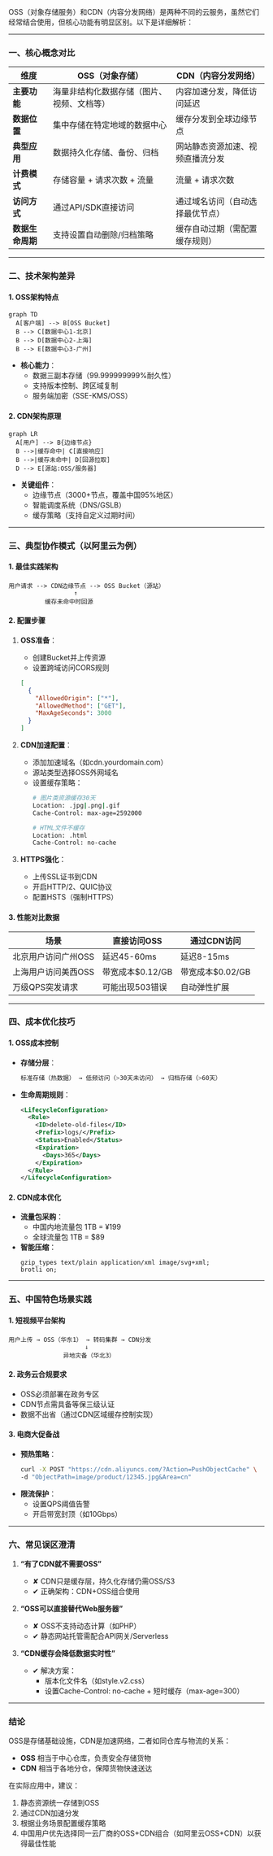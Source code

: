 OSS（对象存储服务）和CDN（内容分发网络）是两种不同的云服务，虽然它们经常结合使用，但核心功能有明显区别。以下是详细解析：

---

### **一、核心概念对比**
| **维度**       | **OSS（对象存储）**                          | **CDN（内容分发网络）**                  |
|----------------|---------------------------------------------|-----------------------------------------|
| **主要功能**    | 海量非结构化数据存储（图片、视频、文档等）    | 内容加速分发，降低访问延迟                |
| **数据位置**    | 集中存储在特定地域的数据中心                  | 缓存分发到全球边缘节点                    |
| **典型应用**    | 数据持久化存储、备份、归档                    | 网站静态资源加速、视频直播流分发          |
| **计费模式**    | 存储容量 + 请求次数 + 流量                    | 流量 + 请求次数                          |
| **访问方式**    | 通过API/SDK直接访问                           | 通过域名访问（自动选择最优节点）          |
| **数据生命周期**| 支持设置自动删除/归档策略                     | 缓存自动过期（需配置缓存规则）            |

---

### **二、技术架构差异**
#### **1. OSS架构特点**
```mermaid
graph TD
  A[客户端] --> B[OSS Bucket]
  B --> C[数据中心1-北京]
  B --> D[数据中心2-上海]
  B --> E[数据中心3-广州]
```
- **核心能力**：  
  - 数据三副本存储（99.999999999%耐久性）  
  - 支持版本控制、跨区域复制  
  - 服务端加密（SSE-KMS/OSS）  

#### **2. CDN架构原理**
```mermaid
graph LR
  A[用户] --> B{边缘节点}
  B -->|缓存命中| C[直接响应]
  B -->|缓存未命中| D[回源拉取]
  D --> E[源站:OSS/服务器]
```
- **关键组件**：  
  - 边缘节点（3000+节点，覆盖中国95%地区）  
  - 智能调度系统（DNS/GSLB）  
  - 缓存策略（支持自定义过期时间）  

---

### **三、典型协作模式（以阿里云为例）**
#### **1. 最佳实践架构**
```
用户请求 --> CDN边缘节点 --> OSS Bucket（源站）
                  ↑
          缓存未命中时回源
```
#### **2. 配置步骤**
1. **OSS准备**：
   - 创建Bucket并上传资源
   - 设置跨域访问CORS规则
   ```json
   [
     {
       "AllowedOrigin": ["*"],
       "AllowedMethod": ["GET"],
       "MaxAgeSeconds": 3000
     }
   ]
   ```

2. **CDN加速配置**：
   - 添加加速域名（如cdn.yourdomain.com）
   - 源站类型选择OSS外网域名
   - 设置缓存策略：
     ```bash
     # 图片类资源缓存30天
     Location: .jpg|.png|.gif
     Cache-Control: max-age=2592000

     # HTML文件不缓存
     Location: .html
     Cache-Control: no-cache
     ```

3. **HTTPS强化**：
   - 上传SSL证书到CDN
   - 开启HTTP/2、QUIC协议
   - 配置HSTS（强制HTTPS）

#### **3. 性能对比数据**
| **场景**        | 直接访问OSS           | 通过CDN访问         |
|----------------|----------------------|--------------------|
| 北京用户访问广州OSS | 延迟45-60ms         | 延迟8-15ms         |
| 上海用户访问美西OSS | 带宽成本$0.12/GB    | 带宽成本$0.02/GB   |
| 万级QPS突发请求   | 可能出现503错误       | 自动弹性扩展        |

---

### **四、成本优化技巧**
#### **1. OSS成本控制**
- **存储分层**：  
  ```bash
  标准存储（热数据） → 低频访问（>30天未访问） → 归档存储（>60天）
  ```
- **生命周期规则**：  
  ```xml
  <LifecycleConfiguration>
    <Rule>
      <ID>delete-old-files</ID>
      <Prefix>logs/</Prefix>
      <Status>Enabled</Status>
      <Expiration>
        <Days>365</Days>
      </Expiration>
    </Rule>
  </LifecycleConfiguration>
  ```

#### **2. CDN成本优化**
- **流量包采购**：  
  - 中国内地流量包 1TB = ¥199  
  - 全球流量包 1TB = $89  
- **智能压缩**：  
  ```nginx
  gzip_types text/plain application/xml image/svg+xml;
  brotli on;
  ```

---

### **五、中国特色场景实践**
#### **1. 短视频平台架构**
```
用户上传 → OSS（华东1） → 转码集群 → CDN分发
                     ↓
               异地灾备（华北3）
```

#### **2. 政务云合规要求**
- OSS必须部署在政务专区
- CDN节点需具备等保三级认证
- 数据不出省（通过CDN区域缓存控制实现）

#### **3. 电商大促备战**
- **预热策略**：  
  ```bash
  curl -X POST "https://cdn.aliyuncs.com/?Action=PushObjectCache" \
  -d "ObjectPath=image/product/12345.jpg&Area=cn"
  ```
- **限流保护**：  
  - 设置QPS阈值告警  
  - 开启带宽封顶（如10Gbps）

---

### **六、常见误区澄清**
1. **“有了CDN就不需要OSS”**  
   - ✘ CDN只是缓存层，持久化存储仍需OSS/S3  
   - ✔ 正确架构：CDN+OSS组合使用

2. **“OSS可以直接替代Web服务器”**  
   - ✘ OSS不支持动态计算（如PHP）  
   - ✔ 静态网站托管需配合API网关/Serverless

3. **“CDN缓存会降低数据实时性”**  
   - ✔ 解决方案：  
     - 版本化文件名（如style.v2.css）  
     - 设置Cache-Control: no-cache + 短时缓存（max-age=300）

---

### **结论**
OSS是存储基础设施，CDN是加速网络，二者如同仓库与物流的关系：  
- **OSS** 相当于中心仓库，负责安全存储货物  
- **CDN** 相当于各地分仓，保障货物快速送达  

在实际应用中，建议：  
1. 静态资源统一存储到OSS  
2. 通过CDN加速分发  
3. 根据业务场景配置缓存策略  
4. 中国用户优先选择同一云厂商的OSS+CDN组合（如阿里云OSS+CDN）以获得最佳性能
